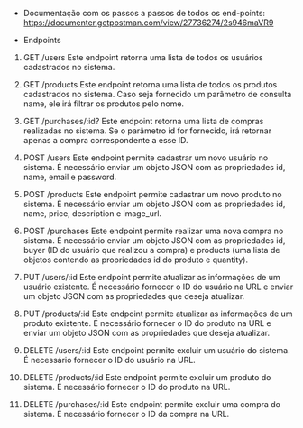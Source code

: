 * Documentação com os passos a passos de todos os end-points:
https://documenter.getpostman.com/view/27736274/2s946maVR9

* Endpoints
1. GET /users
Este endpoint retorna uma lista de todos os usuários cadastrados no sistema.

2. GET /products
Este endpoint retorna uma lista de todos os produtos cadastrados no sistema. Caso seja fornecido um parâmetro de consulta name, ele irá filtrar os produtos pelo nome.

3. GET /purchases/:id?
Este endpoint retorna uma lista de compras realizadas no sistema. Se o parâmetro id for fornecido, irá retornar apenas a compra correspondente a esse ID.

4. POST /users
Este endpoint permite cadastrar um novo usuário no sistema. É necessário enviar um objeto JSON com as propriedades id, name, email e password.

5. POST /products
Este endpoint permite cadastrar um novo produto no sistema. É necessário enviar um objeto JSON com as propriedades id, name, price, description e image_url.

6. POST /purchases
Este endpoint permite realizar uma nova compra no sistema. É necessário enviar um objeto JSON com as propriedades id, buyer (ID do usuário que realizou a compra) e products (uma lista de objetos contendo as propriedades id do produto e quantity).

7. PUT /users/:id
Este endpoint permite atualizar as informações de um usuário existente. É necessário fornecer o ID do usuário na URL e enviar um objeto JSON com as propriedades que deseja atualizar.

8. PUT /products/:id
Este endpoint permite atualizar as informações de um produto existente. É necessário fornecer o ID do produto na URL e enviar um objeto JSON com as propriedades que deseja atualizar.

9. DELETE /users/:id
Este endpoint permite excluir um usuário do sistema. É necessário fornecer o ID do usuário na URL.

10. DELETE /products/:id
Este endpoint permite excluir um produto do sistema. É necessário fornecer o ID do produto na URL.

11. DELETE /purchases/:id
Este endpoint permite excluir uma compra do sistema. É necessário fornecer o ID da compra na URL.



